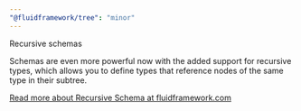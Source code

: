 ```yaml
---
"@fluidframework/tree": "minor"
---
```


Recursive schemas

Schemas are even more powerful now with the added support for recursive types, which allows you to define types that
reference nodes of the same type in their subtree. 

[Read more about Recursive Schema at fluidframework.com](https://fluidframework.com/docs/data-structures/tree/#recursive-schema)
